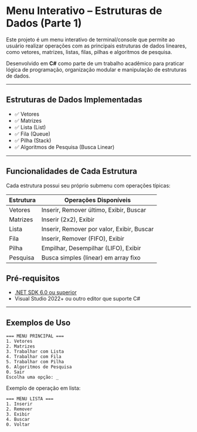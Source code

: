 # Menu Interativo – Estruturas de Dados (Parte 1)

Este projeto é um menu interativo de terminal/console que permite ao usuário realizar operações com as principais estruturas de dados lineares, como vetores, matrizes, listas, filas, pilhas e algoritmos de pesquisa.

Desenvolvido em **C#** como parte de um trabalho acadêmico para praticar lógica de programação, organização modular e manipulação de estruturas de dados.

---

## Estruturas de Dados Implementadas

- ✅ Vetores
- ✅ Matrizes
- ✅ Lista (List<T>)
- ✅ Fila (Queue<T>)
- ✅ Pilha (Stack<T>)
- ✅ Algoritmos de Pesquisa (Busca Linear)

---

##  Funcionalidades de Cada Estrutura

Cada estrutura possui seu próprio submenu com operações típicas:

| Estrutura | Operações Disponíveis |
|----------|------------------------|
| Vetores  | Inserir, Remover último, Exibir, Buscar |
| Matrizes | Inserir (2x2), Exibir |
| Lista    | Inserir, Remover por valor, Exibir, Buscar |
| Fila     | Inserir, Remover (FIFO), Exibir |
| Pilha    | Empilhar, Desempilhar (LIFO), Exibir |
| Pesquisa | Busca simples (linear) em array fixo |


##  Pré-requisitos

- [.NET SDK 6.0 ou superior](https://dotnet.microsoft.com/)
- Visual Studio 2022+ ou outro editor que suporte C#

---

##  Exemplos de Uso

```
=== MENU PRINCIPAL ===
1. Vetores
2. Matrizes
3. Trabalhar com Lista
4. Trabalhar com Fila
5. Trabalhar com Pilha
6. Algoritmos de Pesquisa
0. Sair
Escolha uma opção: _
```

Exemplo de operação em lista:
```
=== MENU LISTA ===
1. Inserir
2. Remover
3. Exibir
4. Buscar
0. Voltar
```


